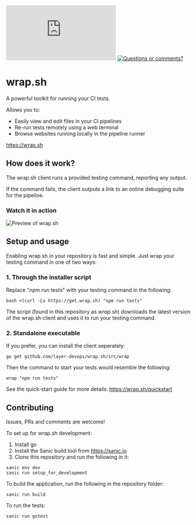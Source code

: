 [![Go Report Card](https://goreportcard.com/badge/github.com/layer-devops/wrap.sh)](https://goreportcard.com/report/github.com/layer-devops/wrap.sh)
[![Questions or comments?](https://img.shields.io/badge/email-hello%40wrap.sh-blue.svg)](mailto:hello@wrap.sh)

# wrap.sh

A powerful toolkit for running your CI tests.

Allows you to:
- Easily view and edit files in your CI pipelines
- Re-run tests remotely using a web terminal
- Browse websites running locally in the pipeline runner

https://wrap.sh

## How does it work?
The wrap.sh client runs a provided testing command, reporting any output.

If the command fails, the client outputs a link to an online debugging suite for the pipeline.

### Watch it in action
![Preview of wrap.sh](https://wrap.sh/static/wrapsh.gif "Preview of wrap.sh")

## Setup and usage

Enabling wrap.sh in your repository is fast and simple. Just wrap your testing command in one of two ways:

### 1. Through the installer script
Replace "npm run tests" with your testing command in the following:

```
bash <(curl -Ls https://get.wrap.sh) "npm run tests"
```

The script (found in this repository as *wrap.sh*) downloads the latest version of the wrap.sh client and uses it to run your testing command.

### 2. Standalone executable

If you prefer, you can install the client seperately:
```
go get github.com/layer-devops/wrap.sh/src/wrap
```

Then the command to start your tests would resemble the following:
```
wrap "npm run tests"
```

See the quick-start guide for more details: https://wrap.sh/quickstart

## Contributing
Issues, PRs and comments are welcome!

To set up for wrap.sh development:

1. Install go
2. Install the Sanic build tool from https://sanic.io
3. Clone this repository and run the following in it:
```
sanic env dev 
sanic run setup_for_development
```

To build the application, run the following in the repository folder:
```
sanic run build
```

To run the tests:
```
sanic run gotest
```

